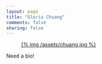 ```yaml
---
layout: page
title: "Gloria Chuang"
comments: false
sharing: false
---
```


<figure class="artist-profile">
  <a href="{{ root_url }}/assets/chuang.jpg">
    {% img /assets/chuang.jpg %}
  </a>
</figure>

Need a bio!
